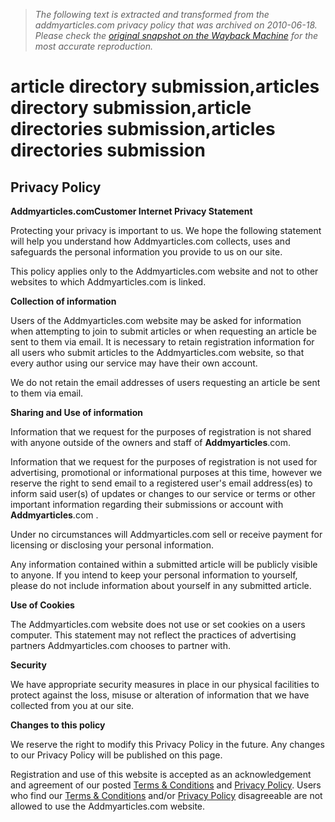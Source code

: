 > *The following text is extracted and transformed from the addmyarticles.com privacy policy that was archived on 2010-06-18. Please check the [original snapshot on the Wayback Machine](https://web.archive.org/web/20100618023143id_/http%3A//www.addmyarticles.com/Privacy.html) for the most accurate reproduction.*

# article directory submission,articles directory submission,article directories submission,articles directories submission

## Privacy Policy

**Addmyarticles.comCustomer Internet Privacy Statement**

Protecting your privacy is important to us. We hope the following statement will help you understand how Addmyarticles.com collects, uses and safeguards the personal information you provide to us on our site.

This policy applies only to the Addmyarticles.com website and not to other websites to which Addmyarticles.com is linked.

**Collection of information**

Users of the Addmyarticles.com website may be asked for information when attempting to join to submit articles or when requesting an article be sent to them via email. It is necessary to retain registration information for all users who submit articles to the Addmyarticles.com website, so that every author using our service may have their own account.

We do not retain the email addresses of users requesting an article be sent to them via email.

**Sharing and Use of information**

Information that we request for the purposes of registration is not shared with anyone outside of the owners and staff of **Addmyarticles**.com.

Information that we request for the purposes of registration is not used for advertising, promotional or informational purposes at this time, however we reserve the right to send email to a registered user's email address(es) to inform said user(s) of updates or changes to our service or terms or other important information regarding their submissions or account with **Addmyarticles**.com .

Under no circumstances will Addmyarticles.com sell or receive payment for licensing or disclosing your personal information.

Any information contained within a submitted article will be publicly visible to anyone. If you intend to keep your personal information to yourself, please do not include information about yourself in any submitted article.

**Use of Cookies**

The Addmyarticles.com website does not use or set cookies on a users computer. This statement may not reflect the practices of advertising partners Addmyarticles.com chooses to partner with. 

**Security**

We have appropriate security measures in place in our physical facilities to protect against the loss, misuse or alteration of information that we have collected from you at our site.

**Changes to this policy**

We reserve the right to modify this Privacy Policy in the future. Any changes to our Privacy Policy will be published on this page.  

Registration and use of this website is accepted as an acknowledgement and agreement of our posted [Terms & Conditions](http://www.addmyarticles.com/termsconditions.php) and [Privacy Policy](http://www.addmyarticles.com/privacy.php). Users who find our [Terms & Conditions](http://www.addmyarticles.com/termsconditions.php) and/or [Privacy Policy](http://www.addmyarticles.com/privacy.php) disagreeable are not allowed to use the Addmyarticles.com website.

